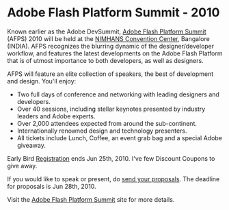 # Adobe Flash Platform Summit - 2010

Known earlier as the Adobe DevSummit, <a href="http://www.adobesummit.com/">Adobe Flash Platform Summit</a> (AFPS) 2010 will be held at the <a href="http://maps.google.com/maps?f=q&amp;source=s_q&amp;hl=en&amp;geocode=&amp;q=Nimhans+convention+center&amp;sll=19.017656,72.856178&amp;sspn=0.763414,1.292267&amp;ie=UTF8&amp;hq=Nimhans+convention+center&amp;hnear=&amp;radius=15000&amp;ll=12.937896,77.599697&amp;spn=0.049187,0.080767&amp;z=14&amp;iwloc=A">NIMHANS Convention Center</a>, Bangalore (INDIA). AFPS recognizes the blurring dynamic of the designer/developer workflow, and features the latest developments on the Adobe Flash Platform that is of utmost importance to both developers, as well as designers.

AFPS will feature an elite collection of speakers, the best of development and design. You'll enjoy:

- Two full days of conference and networking with leading designers and developers.
- Over 40 sessions, including stellar keynotes presented by industry leaders and Adobe experts.
- Over 2,000 attendees expected from around the sub-continent.
- Internationally renowned design and technology presenters.
- All tickets include Lunch, Coffee, an event grab bag and a special Adobe giveaway.

Early Bird <a href="http://www.developermarch.com/adobesummit/registration.html">Registration</a> ends Jun 25th, 2010. I've few Discount Coupons to give away.

If you would like to speak or present, do <a href="http://www.developermarch.com/adobesummit/callforproposal.html">send your proposals</a>. The deadline for proposals is Jun 28th, 2010.

Visit the <a href="http://www.adobesummit.com/">Adobe Flash Platform Summit</a> site for more details.
